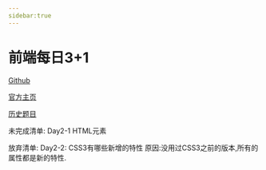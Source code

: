 ```yaml
---
sidebar:true
---
```


# 前端每日3+1

[Github](https://github.com/haizlin/fe-interview)

[官方主页](http://www.h-camel.com/index.html)

[历史题目](https://github.com/haizlin/fe-interview/blob/master/category/history.md)

未完成清单:
Day2-1 HTML元素

放弃清单:
Day2-2: CSS3有哪些新增的特性
原因:没用过CSS3之前的版本,所有的属性都是新的特性.